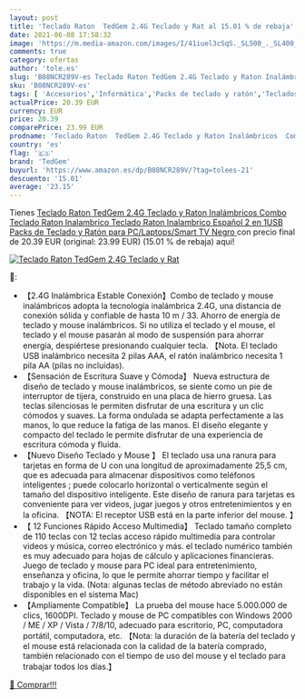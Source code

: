```yaml
---
layout: post
title: 'Teclado Raton  TedGem 2.4G Teclado y Rat al 15.01 % de rebaja'
date: 2021-06-08 17:58:32
image: 'https://m.media-amazon.com/images/I/41iuel3cSqS._SL500_._SL400_.jpg'
comments: true
category: ofertas
author: 'tole.es'
slug: 'B08NCR289V-es Teclado Raton TedGem 2.4G Teclado y Raton Inalámbricos...'
sku: 'B08NCR289V-es'
tags: [ 'Accesorios','Informática','Packs de teclado y ratón','Teclados, ratones y periféricos de entrada','smart','tedgem','tv', ]
actualPrice: 20.39 EUR
currency: EUR
price: 20.39
comparePrice: 23.99 EUR
prodname: 'Teclado Raton  TedGem 2.4G Teclado y Raton Inalámbricos  Combo Teclado Raton Inalambrico  Teclado Raton Inalambrico Español  2 en 1USB Packs de Teclado y Ratón para PC/Laptops/Smart TV  Negro '
country: 'es'
flag: '🇪🇸'
brand: 'TedGem'
buyurl: 'https://www.amazon.es/dp/B08NCR289V/?tag=tolees-21'
descuento: '15.01'
average: '23.15'
---
```


Tienes [Teclado Raton  TedGem 2.4G Teclado y Raton Inalámbricos  Combo Teclado Raton Inalambrico  Teclado Raton Inalambrico Español  2 en 1USB Packs de Teclado y Ratón para PC/Laptops/Smart TV  Negro ](https://www.amazon.es/dp/B08NCR289V/?tag=tolees-21) con precio final de  20.39 EUR (original: 23.99 EUR) (15.01 %  de rebaja) aqui!

[![Teclado Raton  TedGem 2.4G Teclado y Rat](https://m.media-amazon.com/images/I/41iuel3cSqS._SL500_._SL400_.jpg)](https://www.amazon.es/dp/B08NCR289V/?tag=tolees-21)

🔎:

- 【2.4G Inalámbrica Estable Conexión】Combo de teclado y mouse inalámbricos adopta la tecnología inalámbrica 2.4G, una distancia de conexión sólida y confiable de hasta 10 m / 33. Ahorro de energía de teclado y mouse inalámbricos. Si no utiliza el teclado y el mouse, el teclado y el mouse pasarán al modo de suspensión para ahorrar energía, despiértese presionando cualquier tecla. 【Nota. El teclado USB inalámbrico necesita 2 pilas AAA, el ratón inalámbrico necesita 1 pila AA (pilas no incluidas).
- 【Sensación de Escritura Suave y Cómoda】 Nueva estructura de diseño de teclado y mouse inalámbricos, se siente como un pie de interruptor de tijera, construido en una placa de hierro gruesa. Las teclas silenciosas le permiten disfrutar de una escritura y un clic cómodos y suaves. La forma ondulada se adapta perfectamente a las manos, lo que reduce la fatiga de las manos. El diseño elegante y compacto del teclado le permite disfrutar de una experiencia de escritura cómoda y fluida.
- 【Nuevo Diseño Teclado y Mouse 】 El teclado usa una ranura para tarjetas en forma de U con una longitud de aproximadamente 25,5 cm, que es adecuada para almacenar dispositivos como teléfonos inteligentes ; puede colocarlo horizontal o verticalmente según el tamaño del dispositivo inteligente. Este diseño de ranura para tarjetas es conveniente para ver videos, jugar juegos y otros entretenimientos y en la oficina. 【NOTA: El receptor USB está en la parte inferior del mouse. 】
- 【 12 Funciones Rápido Acceso Multimedia】 Teclado tamaño completo de 110 teclas con 12 teclas acceso rápido multimedia para controlar videos y música, correo electrónico y más. el teclado numérico también es muy adecuado para hojas de cálculo y aplicaciones financieras. Juego de teclado y mouse para PC ideal para entretenimiento, enseñanza y oficina, lo que le permite ahorrar tiempo y facilitar el trabajo y la vida. (Nota: algunas teclas de método abreviado no están disponibles en el sistema Mac)
- 【Ampliamente Compatible】 La prueba del mouse hace 5.000.000 de clics, 1600DPI. Teclado y mouse de PC compatibles con Windows 2000 / ME / XP / Vista / 7/8/10, adecuado para escritorio, PC, computadora portátil, computadora, etc. 【Nota: la duración de la batería del teclado y el mouse está relacionada con la calidad de la batería comprado, también relacionado con el tiempo de uso del mouse y el teclado para trabajar todos los días.】

[🛒 Comprar!!!](https://www.amazon.es/dp/B08NCR289V/?tag=tolees-21)
